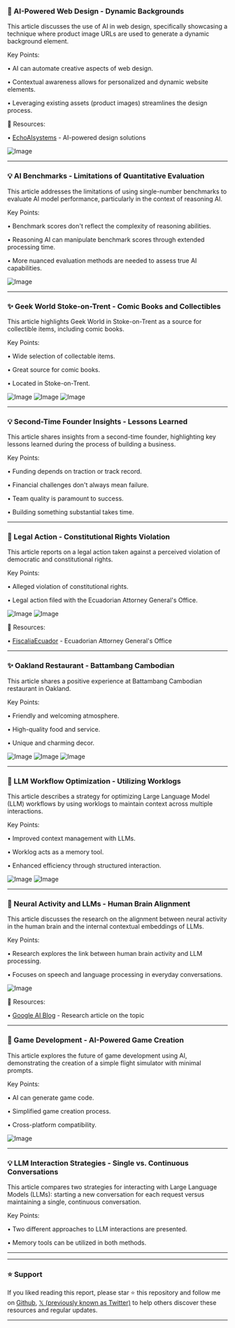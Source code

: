 ### 🤖 AI-Powered Web Design - Dynamic Backgrounds

This article discusses the use of AI in web design, specifically showcasing a technique where product image URLs are used to generate a dynamic background element.

Key Points:

• AI can automate creative aspects of web design.


• Contextual awareness allows for personalized and dynamic website elements.


• Leveraging existing assets (product images) streamlines the design process.


🔗 Resources:

• [EchoAIsystems](https://x.com/EchoAIsystems) - AI-powered design solutions

![Image](https://pbs.twimg.com/ext_tw_video_thumb/1903580941454643200/pu/img/QcT0GfY6haqE1zL-.jpg)


---
### 💡 AI Benchmarks - Limitations of Quantitative Evaluation

This article addresses the limitations of using single-number benchmarks to evaluate AI model performance, particularly in the context of reasoning AI.

Key Points:

•  Benchmark scores don't reflect the complexity of reasoning abilities.


•  Reasoning AI can manipulate benchmark scores through extended processing time.


•  More nuanced evaluation methods are needed to assess true AI capabilities.


![Image](https://pbs.twimg.com/ext_tw_video_thumb/1903208917691404291/pu/img/HlwOk18FlV2mQSw4.jpg)


---
### ✨ Geek World Stoke-on-Trent - Comic Books and Collectibles

This article highlights Geek World in Stoke-on-Trent as a source for collectible items, including comic books.

Key Points:

• Wide selection of collectable items.


•  Great source for comic books.


• Located in Stoke-on-Trent.



![Image](https://pbs.twimg.com/media/GmqftARWkAArWaB?format=jpg&name=small)
![Image](https://pbs.twimg.com/media/GmqftBhWQAA-GeR?format=jpg&name=small)
![Image](https://pbs.twimg.com/media/GmqftDrXIAAR6Fc?format=jpg&name=360x360)


---
### 💡 Second-Time Founder Insights - Lessons Learned

This article shares insights from a second-time founder, highlighting key lessons learned during the process of building a business.

Key Points:

•  Funding depends on traction or track record.


•  Financial challenges don't always mean failure.


•  Team quality is paramount to success.


•  Building something substantial takes time.


---
### 🤖 Legal Action - Constitutional Rights Violation

This article reports on a legal action taken against a perceived violation of democratic and constitutional rights.

Key Points:

•  Alleged violation of constitutional rights.


•  Legal action filed with the Ecuadorian Attorney General's Office.



![Image](https://pbs.twimg.com/media/GmmhypIaEAMhBEY?format=jpg&name=small)
![Image](https://pbs.twimg.com/media/GmmhylBWQAAZzep?format=jpg&name=small)

🔗 Resources:

• [FiscaliaEcuador](https://x.com/FiscaliaEcuador) - Ecuadorian Attorney General's Office


---
### ✨ Oakland Restaurant - Battambang Cambodian

This article shares a positive experience at Battambang Cambodian restaurant in Oakland.

Key Points:

• Friendly and welcoming atmosphere.


•  High-quality food and service.


•  Unique and charming decor.


![Image](https://pbs.twimg.com/media/GmmsT0kbgAAqLp8?format=jpg&name=small)
![Image](https://pbs.twimg.com/media/GmmsT0iaQAAp3m4?format=jpg&name=small)
![Image](https://pbs.twimg.com/media/GmmsT0ibMAAIu3Q?format=jpg&name=small)


---
### 🤖 LLM Workflow Optimization - Utilizing Worklogs

This article describes a strategy for optimizing Large Language Model (LLM) workflows by using worklogs to maintain context across multiple interactions.

Key Points:

• Improved context management with LLMs.


•  Worklog acts as a memory tool.


•  Enhanced efficiency through structured interaction.


![Image](https://pbs.twimg.com/ext_tw_video_thumb/1903186366147727363/pu/img/Fq0IBkG6yFhWBebb.jpg)
![Image](https://pbs.twimg.com/ext_tw_video_thumb/1902057692107304963/pu/img/pfNNA7HCADP8YIdr?format=jpg&name=240x240)


---
### 🤖 Neural Activity and LLMs - Human Brain Alignment

This article discusses the research on the alignment between neural activity in the human brain and the internal contextual embeddings of LLMs.

Key Points:

•  Research explores the link between human brain activity and LLM processing.


•  Focuses on speech and language processing in everyday conversations.


![Image](https://pbs.twimg.com/media/GmlWXambUAAXrD1?format=jpg&name=small)

🔗 Resources:

• [Google AI Blog](https://goo.gle/4iiUoNj) - Research article on the topic


---
### 🚀 Game Development - AI-Powered Game Creation

This article explores the future of game development using AI, demonstrating the creation of a simple flight simulator with minimal prompts.

Key Points:

• AI can generate game code.


•  Simplified game creation process.


•  Cross-platform compatibility.


![Image](https://pbs.twimg.com/ext_tw_video_thumb/1902873943217991680/pu/img/dEe4E83eg0SjTjYO.jpg)


---
### 💡 LLM Interaction Strategies - Single vs. Continuous Conversations

This article compares two strategies for interacting with Large Language Models (LLMs): starting a new conversation for each request versus maintaining a single, continuous conversation.

Key Points:

• Two different approaches to LLM interactions are presented.


•  Memory tools can be utilized in both methods.



---


---

### ⭐️ Support

If you liked reading this report, please star ⭐️ this repository and follow me on [Github](https://github.com/Drix10), [𝕏 (previously known as Twitter)](https://x.com/DRIX_10_) to help others discover these resources and regular updates.

---